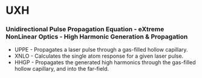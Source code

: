 # UXH
### Unidirectional Pulse Propagation Equation - eXtreme NonLinear Optics - High Harmonic Generation & Propagation
* UPPE - Propagates a laser pulse through a gas-filled hollow capillary.
* XNLO - Calculates the single atom response for a given laser pulse.
* HHGP - Propagates the generated high harmonics through the gas-filled hollow capillary, and into the far-field.

